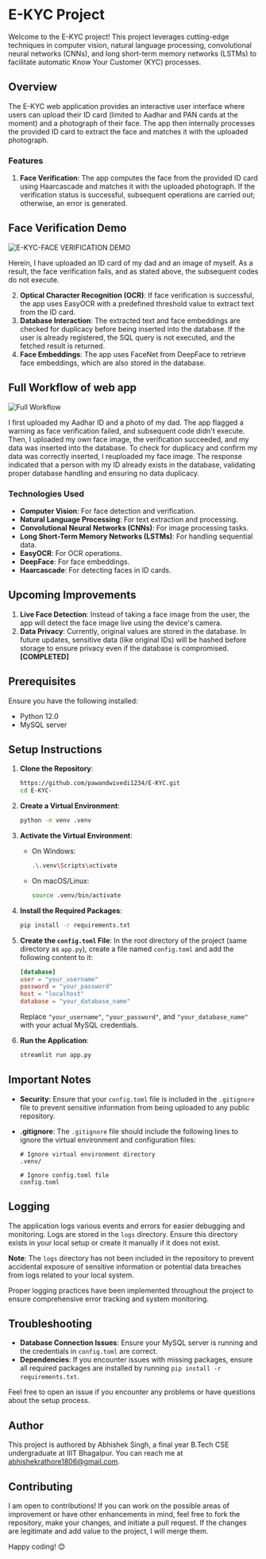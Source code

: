 # E-KYC Project
Welcome to the E-KYC project! This project leverages cutting-edge techniques in computer vision, natural language processing, convolutional neural networks (CNNs), and long short-term memory networks (LSTMs) to facilitate automatic Know Your Customer (KYC) processes. 

## Overview

The E-KYC web application provides an interactive user interface where users can upload their ID card (limited to Aadhar and PAN cards at the moment) and a photograph of their face. The app then internally processes the provided ID card to extract the face and matches it with the uploaded photograph. 

### Features

1. **Face Verification**: The app computes the face from the provided ID card using Haarcascade and matches it with the uploaded photograph. If the verification status is successful, subsequent operations are carried out; otherwise, an error is generated.
   
## Face Verification Demo

![E-KYC-FACE VERIFICATION DEMO](https://github.com/pawandwivedi1234/E-KYC.git)


Herein, I have uploaded an ID card of my dad and an image of myself. As a result, the face verification fails, and as stated above, the subsequent codes do not execute.

2. **Optical Character Recognition (OCR)**: If face verification is successful, the app uses EasyOCR with a predefined threshold value to extract text from the ID card.
3. **Database Interaction**: The extracted text and face embeddings are checked for duplicacy before being inserted into the database. If the user is already registered, the SQL query is not executed, and the fetched result is returned.
4. **Face Embeddings**: The app uses FaceNet from DeepFace to retrieve face embeddings, which are also stored in the database.

## Full Workflow of web app

![Full Workflow](https://github.com/pawandwivedi1234/E-KYC.git)

I first uploaded my Aadhar ID and a photo of my dad. The app flagged a warning as face verification failed, and subsequent code didn't execute. Then, I uploaded my own face image, the verification succeeded, and my data was inserted into the database. To check for duplicacy and confirm my data was correctly inserted, I reuploaded my face image. The response indicated that a person with my ID already exists in the database, validating proper database handling and ensuring no data duplicacy.


### Technologies Used

- **Computer Vision**: For face detection and verification.
- **Natural Language Processing**: For text extraction and processing.
- **Convolutional Neural Networks (CNNs)**: For image processing tasks.
- **Long Short-Term Memory Networks (LSTMs)**: For handling sequential data.
- **EasyOCR**: For OCR operations.
- **DeepFace**: For face embeddings.
- **Haarcascade**: For detecting faces in ID cards.

## Upcoming Improvements

1. **Live Face Detection**: Instead of taking a face image from the user, the app will detect the face image live using the device's camera.
2. **Data Privacy**: Currently, original values are stored in the database. In future updates, sensitive data (like original IDs) will be hashed before storage to ensure privacy even if the database is compromised.
**[COMPLETED]**

## Prerequisites

Ensure you have the following installed:
- Python 12.0
- MySQL server

## Setup Instructions

1. **Clone the Repository**:
    ```sh
    https://github.com/pawandwivedi1234/E-KYC.git
    cd E-KYC-
    ```

2. **Create a Virtual Environment**:
    ```sh
    python -m venv .venv 
    ```

3. **Activate the Virtual Environment**:
    - On Windows:
      ```sh
      .\.venv\Scripts\activate
      ```
    - On macOS/Linux:
      ```sh
      source .venv/bin/activate
      ```

4. **Install the Required Packages**:
    ```sh
    pip install -r requirements.txt
    ```

5. **Create the `config.toml` File**:
    In the root directory of the project (same directory as `app.py`), create a file named `config.toml` and add the following content to it:

    ```toml
    [database]
    user = "your_username"
    password = "your_password"
    host = "localhost"
    database = "your_database_name"
    ```

    Replace `"your_username"`, `"your_password"`, and `"your_database_name"` with your actual MySQL credentials.

6. **Run the Application**:
    ```sh
    streamlit run app.py
    ```

## Important Notes

- **Security**: Ensure that your `config.toml` file is included in the `.gitignore` file to prevent sensitive information from being uploaded to any public repository.

- **.gitignore**: The `.gitignore` file should include the following lines to ignore the virtual environment and configuration files:

    ```plaintext
    # Ignore virtual environment directory
    .venv/
    
    # Ignore config.toml file
    config.toml
    ```

## Logging

The application logs various events and errors for easier debugging and monitoring. Logs are stored in the `logs` directory. Ensure this directory exists in your local setup or create it manually if it does not exist.

**Note**: The `logs` directory has not been included in the repository to prevent accidental exposure of sensitive information or potential data breaches from logs related to your local system.

Proper logging practices have been implemented throughout the project to ensure comprehensive error tracking and system monitoring.


## Troubleshooting

- **Database Connection Issues**: Ensure your MySQL server is running and the credentials in `config.toml` are correct.
- **Dependencies**: If you encounter issues with missing packages, ensure all required packages are installed by running `pip install -r requirements.txt`.

Feel free to open an issue if you encounter any problems or have questions about the setup process.


## Author

This project is authored by Abhishek Singh, a final year B.Tech CSE undergraduate at IIIT Bhagalpur. You can reach me at abhishekrathore1806@gmail.com.

## Contributing

I am open to contributions! If you can work on the possible areas of improvement or have other enhancements in mind, feel free to fork the repository, make your changes, and initiate a pull request. If the changes are legitimate and add value to the project, I will merge them.

Happy coding! 😊
